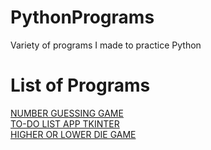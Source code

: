 # PythonPrograms
Variety of programs I made to practice Python

# List of Programs
[NUMBER GUESSING GAME](number-guessing-game)<br>
[TO-DO LIST APP TKINTER](to-do-list-app-tkinter)<br>
[HIGHER OR LOWER DIE GAME](higher-or-lower-game)
